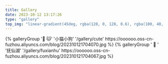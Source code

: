 ```yaml
---
title: Gallery
date: 2023-10-12 13:17:26
type: "gallery"
top_img: "linear-gradient(45deg, rgba(128, 0, 128, 0.6), rgba(100, 40, 100, 0.6), rgba(204, 102, 153, 0.6), rgba(204, 0, 102, 0.6))"
---
```


<div class="gallery-group-main">
{% galleryGroup '🐶 🐱' '小猫小狗' '/gallery/cute' https://oooooo.oss-cn-fuzhou.aliyuncs.com/blog/202310121704070.jpg %}
{% galleryGroup ' 🌊 ' '抚仙湖' '/gallery/fuxianhu' https://oooooo.oss-cn-fuzhou.aliyuncs.com/blog/202310121704067.jpg %}
</div>
